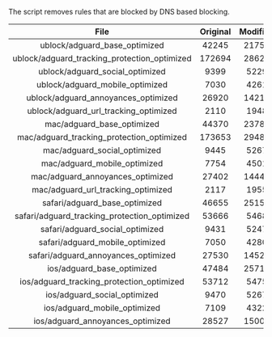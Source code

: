 The script removes rules that are blocked by DNS based blocking.


| File | Original | Modified |
|:----:|:-----:|:-----:|
| ublock/adguard_base_optimized | 42245 | 21756 |
| ublock/adguard_tracking_protection_optimized | 172694 | 28622 |
| ublock/adguard_social_optimized | 9399 | 5229 |
| ublock/adguard_mobile_optimized | 7030 | 4261 |
| ublock/adguard_annoyances_optimized | 26920 | 14211 |
| ublock/adguard_url_tracking_optimized | 2110 | 1948 |
| mac/adguard_base_optimized | 44370 | 23785 |
| mac/adguard_tracking_protection_optimized | 173653 | 29488 |
| mac/adguard_social_optimized | 9445 | 5267 |
| mac/adguard_mobile_optimized | 7754 | 4501 |
| mac/adguard_annoyances_optimized | 27402 | 14447 |
| mac/adguard_url_tracking_optimized | 2117 | 1955 |
| safari/adguard_base_optimized | 46655 | 25159 |
| safari/adguard_tracking_protection_optimized | 53666 | 5468 |
| safari/adguard_social_optimized | 9431 | 5247 |
| safari/adguard_mobile_optimized | 7050 | 4280 |
| safari/adguard_annoyances_optimized | 27530 | 14521 |
| ios/adguard_base_optimized | 47484 | 25711 |
| ios/adguard_tracking_protection_optimized | 53712 | 5475 |
| ios/adguard_social_optimized | 9470 | 5267 |
| ios/adguard_mobile_optimized | 7109 | 4322 |
| ios/adguard_annoyances_optimized | 28527 | 15002 |